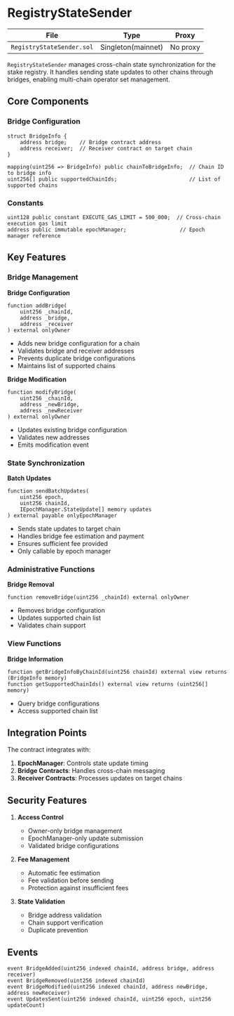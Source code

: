# RegistryStateSender

| File | Type | Proxy |
| -------- | -------- | -------- |
| `RegistryStateSender.sol` | Singleton(mainnet) | No proxy |

`RegistryStateSender` manages cross-chain state synchronization for the stake registry. It handles sending state updates to other chains through bridges, enabling multi-chain operator set management.

## Core Components

### Bridge Configuration
```solidity
struct BridgeInfo {
    address bridge;    // Bridge contract address
    address receiver;  // Receiver contract on target chain
}

mapping(uint256 => BridgeInfo) public chainToBridgeInfo;  // Chain ID to bridge info
uint256[] public supportedChainIds;                       // List of supported chains
```

### Constants
```solidity
uint128 public constant EXECUTE_GAS_LIMIT = 500_000;  // Cross-chain execution gas limit
address public immutable epochManager;                 // Epoch manager reference
```

## Key Features

### Bridge Management

**Bridge Configuration**
```solidity
function addBridge(
    uint256 _chainId,
    address _bridge,
    address _receiver
) external onlyOwner
```
- Adds new bridge configuration for a chain
- Validates bridge and receiver addresses
- Prevents duplicate bridge configurations
- Maintains list of supported chains

**Bridge Modification**
```solidity
function modifyBridge(
    uint256 _chainId,
    address _newBridge,
    address _newReceiver
) external onlyOwner
```
- Updates existing bridge configuration
- Validates new addresses
- Emits modification event

### State Synchronization

**Batch Updates**
```solidity
function sendBatchUpdates(
    uint256 epoch,
    uint256 chainId,
    IEpochManager.StateUpdate[] memory updates
) external payable onlyEpochManager
```
- Sends state updates to target chain
- Handles bridge fee estimation and payment
- Ensures sufficient fee provided
- Only callable by epoch manager

### Administrative Functions

**Bridge Removal**
```solidity
function removeBridge(uint256 _chainId) external onlyOwner
```
- Removes bridge configuration
- Updates supported chain list
- Validates chain support

### View Functions

**Bridge Information**
```solidity
function getBridgeInfoByChainId(uint256 chainId) external view returns (BridgeInfo memory)
function getSupportedChainIds() external view returns (uint256[] memory)
```
- Query bridge configurations
- Access supported chain list

## Integration Points

The contract integrates with:
1. **EpochManager**: Controls state update timing
2. **Bridge Contracts**: Handles cross-chain messaging
3. **Receiver Contracts**: Processes updates on target chains

## Security Features

1. **Access Control**
   - Owner-only bridge management
   - EpochManager-only update submission
   - Validated bridge configurations

2. **Fee Management**
   - Automatic fee estimation
   - Fee validation before sending
   - Protection against insufficient fees

3. **State Validation**
   - Bridge address validation
   - Chain support verification
   - Duplicate prevention

## Events

```solidity
event BridgeAdded(uint256 indexed chainId, address bridge, address receiver)
event BridgeRemoved(uint256 indexed chainId)
event BridgeModified(uint256 indexed chainId, address newBridge, address newReceiver)
event UpdatesSent(uint256 indexed chainId, uint256 epoch, uint256 updateCount)
```
